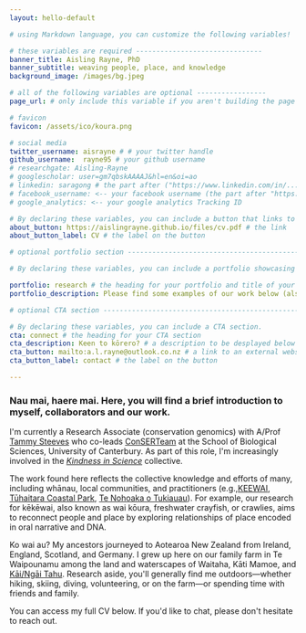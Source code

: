 ```yaml
---
layout: hello-default

# using Markdown language, you can customize the following variables!

# these variables are required -------------------------------
banner_title: Aisling Rayne, PhD
banner_subtitle: weaving people, place, and knowledge
background_image: /images/bg.jpeg

# all of the following variables are optional -----------------
page_url: # only include this variable if you aren't building the page to your primary domain 

# favicon
favicon: /assets/ico/koura.png

# social media
twitter_username: aisrayne # # your twitter handle
github_username:  rayne95 # your github username
# researchgate: Aisling-Rayne
# googlescholar: user=gm7qbskAAAAJ&hl=en&oi=ao
# linkedin: saragong # the part after ("https://www.linkedin.com/in/...")
# facebook_username: <-- your facebook username (the part after "https://www.facebook.com/...")
# google_analytics: <-- your google analytics Tracking ID

# By declaring these variables, you can include a button that links to an external website or to media.
about_button: https://aislingrayne.github.io/files/cv.pdf # the link
about_button_label: CV # the label on the button

# optional portfolio section ------------------------------------------

# By declaring these variables, you can include a portfolio showcasing your work and organize your portfolio's items into a custom layout, all without adding any CSS. In addition, you must 1) create an HTML file in the_includes folder for each project with the text you'd like to display, and 2) create a YAML file in the _data folder describing the order in which each project should be shown and categorized. See `/includes/example.html` and `/_data/work.yml` for examples.

portfolio: research # the heading for your portfolio and title of your YAML file
portfolio_description: Please find some examples of our work below (also available on <a href="https://scholar.google.com/citations?user=gm7qbskAAAAJ&hl=en">Google Scholar</a> and <a href="https://www.researchgate.net/profile/Aisling-Rayne">Research Gate):</a> # a description to be desplayed below the heading and above the content

# optional CTA section --------------------------------------------------

# By declaring these variables, you can include a CTA section.
cta: connect # the heading for your CTA section
cta_description: Keen to kōrero? # a description to be desplayed below the heading and above the content
cta_button: mailto:a.l.rayne@outlook.co.nz # a link to an external website or to media
cta_button_label: contact # the label on the button

---			
```

[//]: # (write a bit about yourself here)

### Nau mai, haere mai. Here, you will find a brief introduction to myself, collaborators and our work.

I'm currently a Research Associate (conservation genomics) with A/Prof [Tammy Steeves](https://www.canterbury.ac.nz/science/contact-us/people/tammy-steeves.html) who co-leads [ConSERTeam](http://www.ucconsert.org/) at the School of Biological Sciences, University of Canterbury. As part of this role, I'm increasingly involved in the *[Kindness in Science](http://www.kindnessinscience.org/)* collective. 

The work found here reflects the collective knowledge and efforts of many, including whānau, local communities, and practitioners (e.g.,[KEEWAI](http://keewai.co.nz/), [Tūhaitara Coastal Park](https://www.tuhaitarapark.org.nz/), [Te Nohoaka o Tukiauau](https://www.tenohoaka.org.nz/)). For example, our research for kēkēwai, also known as wai kōura, freshwater crayfish, or crawlies, aims to reconnect people and place by exploring relationships of place encoded in oral narrative and DNA. 

Ko wai au? My ancestors journeyed to Aotearoa New Zealand from Ireland, England, Scotland, and Germany. I grew up here on our family farm in Te Waipounamu among the land and waterscapes of Waitaha, Kāti Mamoe, and [Kāi/Ngāi Tahu](https://ngaitahu.iwi.nz/). Research aside, you'll generally find me outdoors—whether hiking, skiing, diving, volunteering, or on the farm—or spending time with friends and family.

You can access my full CV below. If you'd like to chat, please don't hesitate to reach out.
